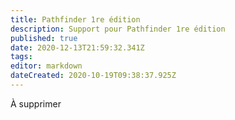 ```yaml
---
title: Pathfinder 1re édition
description: Support pour Pathfinder 1re édition
published: true
date: 2020-12-13T21:59:32.341Z
tags: 
editor: markdown
dateCreated: 2020-10-19T09:38:37.925Z
---
```


À supprimer